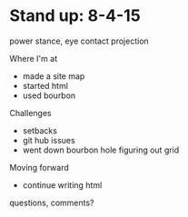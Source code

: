 # Stand up: 8-4-15

power stance,
eye contact
projection

Where I'm at
- made a site map
- started html
- used bourbon


Challenges
- setbacks
- git hub issues
- went down bourbon hole figuring out grid


Moving forward
- continue writing html

questions, comments? 

